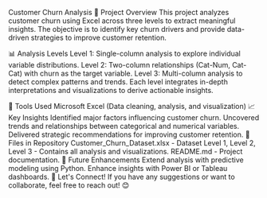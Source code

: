 Customer Churn Analysis
📌 Project Overview
This project analyzes customer churn using Excel across three levels to extract meaningful insights. The objective is to identify key churn drivers and provide data-driven strategies to improve customer retention.

📊 Analysis Levels
Level 1: Single-column analysis to explore individual variable distributions.
Level 2: Two-column relationships (Cat-Num, Cat-Cat) with churn as the target variable.
Level 3: Multi-column analysis to detect complex patterns and trends.
Each level integrates in-depth interpretations and visualizations to derive actionable insights.

🔧 Tools Used
Microsoft Excel (Data cleaning, analysis, and visualization)
📈 Key Insights
Identified major factors influencing customer churn.
Uncovered trends and relationships between categorical and numerical variables.
Delivered strategic recommendations for improving customer retention.
📂 Files in Repository
Customer_Churn_Dataset.xlsx - Dataset
Level 1, Level 2, Level 3 - Contains all analysis and visualizations.
README.md - Project documentation.
🚀 Future Enhancements
Extend analysis with predictive modeling using Python.
Enhance insights with Power BI or Tableau dashboards.
🤝 Let's Connect!
If you have any suggestions or want to collaborate, feel free to reach out! 😊
